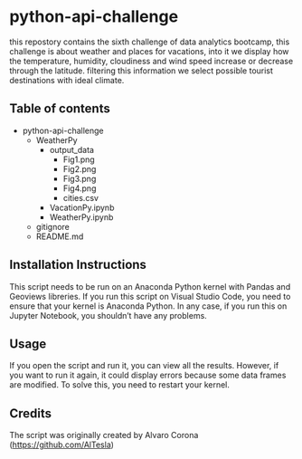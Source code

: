 # python-api-challenge
this repostory contains the sixth challenge of data analytics bootcamp, this challenge is about weather and places for vacations, into it we display how the temperature, humidity, cloudiness and wind speed increase or decrease through the latitude. filtering this information we select possible tourist destinations with ideal climate.
## Table of contents
* python-api-challenge
  * WeatherPy
    * output_data
      * Fig1.png
      * Fig2.png
      * Fig3.png
      * Fig4.png
      * cities.csv
    * VacationPy.ipynb
    * WeatherPy.ipynb
  * gitignore
  * README.md
## Installation Instructions 
This script needs to be run on an Anaconda Python kernel with Pandas and Geoviews libreries. If you run this script on Visual Studio Code, you need to ensure that your kernel is Anaconda Python. In any case, if you run this on Jupyter Notebook, you shouldn’t have any problems.
## Usage
If you open the script and run it, you can view all the results. However, if you want to run it again, it could display errors because some data frames are modified. To solve this, you need to restart your kernel.
## Credits
The script was originally created by Alvaro Corona (https://github.com/AlTesla)
